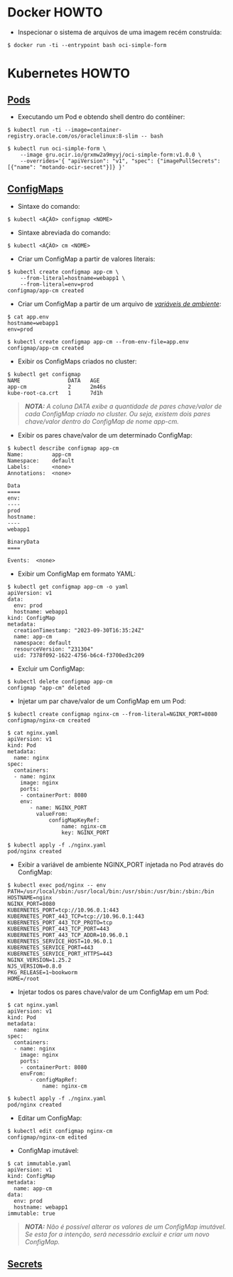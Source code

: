 # Docker HOWTO

- Inspecionar o sistema de arquivos de uma imagem recém construída:

```
$ docker run -ti --entrypoint bash oci-simple-form
```

# Kubernetes HOWTO

## [Pods](https://kubernetes.io/docs/concepts/workloads/pods/)

- Executando um Pod e obtendo shell dentro do contêiner:

```
$ kubectl run -ti --image=container-registry.oracle.com/os/oraclelinux:8-slim -- bash
```

```
$ kubectl run oci-simple-form \
    --image gru.ocir.io/grxmw2a9myyj/oci-simple-form:v1.0.0 \
    --overrides='{ "apiVersion": "v1", "spec": {"imagePullSecrets": [{"name": "motando-ocir-secret"}]} }'
```

## [ConfigMaps](https://kubernetes.io/docs/concepts/configuration/configmap/)

- Sintaxe do comando:

```
$ kubectl <AÇÃO> configmap <NOME>
```

- Sintaxe abreviada do comando:

```
$ kubectl <AÇÃO> cm <NOME>
```

- Criar um ConfigMap a partir de valores literais:

```
$ kubectl create configmap app-cm \
    --from-literal=hostname=webapp1 \
    --from-literal=env=prod
configmap/app-cm created
```

- Criar um ConfigMap a partir de um arquivo de _[variáveis de ambiente](https://en.wikipedia.org/wiki/Environment_variable)_:

```
$ cat app.env
hostname=webapp1
env=prod

$ kubectl create configmap app-cm --from-env-file=app.env
configmap/app-cm created
```

- Exibir os ConfigMaps criados no cluster: 

```
$ kubectl get configmap
NAME               DATA   AGE
app-cm             2      2m46s
kube-root-ca.crt   1      7d1h
```

>_**__NOTA:__** A coluna DATA exibe a quantidade de pares chave/valor de cada ConfigMap criado no cluster. Ou seja, existem dois pares chave/valor dentro do ConfigMap de nome app-cm._

- Exibir os pares chave/valor de um determinado ConfigMap:

```
$ kubectl describe configmap app-cm
Name:         app-cm
Namespace:    default
Labels:       <none>
Annotations:  <none>

Data
====
env:
----
prod
hostname:
----
webapp1

BinaryData
====

Events:  <none>
```

- Exibir um ConfigMap em formato YAML:

```
$ kubectl get configmap app-cm -o yaml
apiVersion: v1
data:
  env: prod
  hostname: webapp1
kind: ConfigMap
metadata:
  creationTimestamp: "2023-09-30T16:35:24Z"
  name: app-cm
  namespace: default
  resourceVersion: "231304"
  uid: 7378f092-1622-4756-b6c4-f3700ed3c209
```

- Excluir um ConfigMap:

```
$ kubectl delete configmap app-cm
configmap "app-cm" deleted
```

- Injetar um par chave/valor de um ConfigMap em um Pod:

```
$ kubectl create configmap nginx-cm --from-literal=NGINX_PORT=8080
configmap/nginx-cm created

$ cat nginx.yaml
apiVersion: v1
kind: Pod
metadata:
  name: nginx
spec:
  containers:
  - name: nginx
    image: nginx
    ports:
    - containerPort: 8080
    env:
       - name: NGINX_PORT
         valueFrom:
             configMapKeyRef:
                 name: nginx-cm
                 key: NGINX_PORT

$ kubectl apply -f ./nginx.yaml
pod/nginx created
```

- Exibir a variável de ambiente NGINX_PORT injetada no Pod através do ConfigMap:

```
$ kubectl exec pod/nginx -- env
PATH=/usr/local/sbin:/usr/local/bin:/usr/sbin:/usr/bin:/sbin:/bin
HOSTNAME=nginx
NGINX_PORT=8080
KUBERNETES_PORT=tcp://10.96.0.1:443
KUBERNETES_PORT_443_TCP=tcp://10.96.0.1:443
KUBERNETES_PORT_443_TCP_PROTO=tcp
KUBERNETES_PORT_443_TCP_PORT=443
KUBERNETES_PORT_443_TCP_ADDR=10.96.0.1
KUBERNETES_SERVICE_HOST=10.96.0.1
KUBERNETES_SERVICE_PORT=443
KUBERNETES_SERVICE_PORT_HTTPS=443
NGINX_VERSION=1.25.2
NJS_VERSION=0.8.0
PKG_RELEASE=1~bookworm
HOME=/root
```

- Injetar todos os pares chave/valor de um ConfigMap em um Pod:

```
$ cat nginx.yaml
apiVersion: v1
kind: Pod
metadata:
  name: nginx
spec:
  containers:
  - name: nginx
    image: nginx
    ports:
    - containerPort: 8080
    envFrom:
       - configMapRef:
           name: nginx-cm

$ kubectl apply -f ./nginx.yaml
pod/nginx created
```

- Editar um ConfigMap:

```
$ kubectl edit configmap nginx-cm
configmap/nginx-cm edited
```

- ConfigMap imutável:

```
$ cat immutable.yaml
apiVersion: v1
kind: ConfigMap
metadata:  
  name: app-cm   
data:
  env: prod
  hostname: webapp1
immutable: true 
```

>_**__NOTA:__** Não é possível alterar os valores de um ConfigMap imutável. Se esta for a intenção, será necessário excluir e criar um novo ConfigMap._

## [Secrets](https://kubernetes.io/docs/concepts/configuration/secret/)
